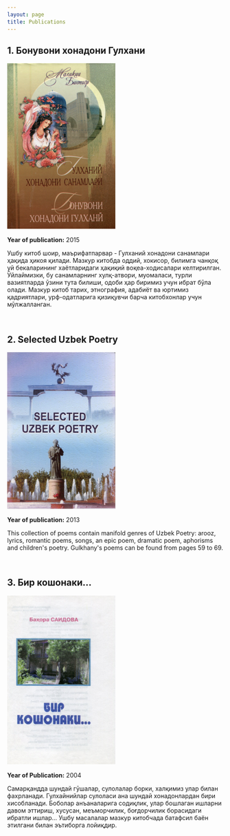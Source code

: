 ```yaml
---
layout: page
title: Publications
---
```


## 1. Бонувони хонадони Гулхани ##
<img src="resources/books/thumbs/Бонувони хонадони Гулхани.png" alt="Bonuvoni honadoni gulkhany" width="50%" height="50%" />

**Year of publication:** 2015

Ушбу китоб шоир, маърифатпарвар - Гулханий хонадони санамлари ҳақида ҳикоя қилади. Мазкур китобда оддий, хокисор, билимга чанқоқ уй бекаларининг хаётларидаги ҳақиқий воқеа-ходисалари келтирилган. Ӯйлаймизки, бу санамларнинг хулқ-атвори, муомаласи, турли вазиятларда ӯзини тута билиши, одоби ҳар биримиз учун ибрат бӯла олади.
Мазкур китоб тарих, этнография, адабиёт ва юртимиз қадриятлари, урф-одатларига қизиқувчи барча китобхонлар учун мӯлжалланган.

<br />

## 2. Selected Uzbek Poetry ##
<img src="resources/books/thumbs/Selected uzbek poetry.png" alt="Selected Uzbek Poetry" width="50%" height="50%" />

**Year of publication:** 2013

This collection of poems contain manifold genres of Uzbek Poetry: arooz, lyrics, romantic poems, songs, an epic poem, dramatic poem, aphorisms and children's poetry. Gulkhany's poems can be found from pages 59 to 69.

<br />

## 3. Бир кошонаки... ##
<img src="resources/books/thumbs/Бир кошонаки....png" alt="Bir koshonaki" width="50%" height="50%" />

**Year of Publication:** 2004

Самарқандда шундай гӯшалар, сулолалар борки, халқимиз улар билан фахрланади. Гулхайнийлар сулоласи ана шундай хонадонлардан бири хисобланади. Боболар анъаналарига содиқлик, улар бошлаган ишларни давом эттириш, хусусан, меъморчилик, боғдорчилик борасидаги ибратли ишлар...
Ушбу масалалар мазкур китобчада батафсил баён этилгани билан эътиборга лойиқдир.

<br />
